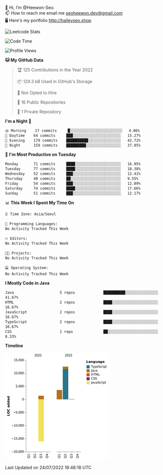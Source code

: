 👋 Hi, I’m @Heewon-Seo.  
📫 How to reach me email me seoheewon.dev@gmail.com   
🖥 Here's my portfolio http://haileyseo.shop

![Leetcode Stats](https://leetcode.card.workers.dev/?username=Heewon-Seo)

 <!--START_SECTION:waka-->
![Code Time](http://img.shields.io/badge/Code%20Time-0%20secs-blue)

![Profile Views](http://img.shields.io/badge/Profile%20Views-1-blue)

**🐱 My GitHub Data** 

> 🏆 125 Contributions in the Year 2022
 > 
> 📦 129.3 kB Used in GitHub's Storage 
 > 
> 🚫 Not Opted to Hire
 > 
> 📜 16 Public Repositories 
 > 
> 🔑 1 Private Repository 
 > 
**I'm a Night 🦉** 

```text
🌞 Morning    17 commits     █░░░░░░░░░░░░░░░░░░░░░░░░   4.06% 
🌆 Daytime    64 commits     ███░░░░░░░░░░░░░░░░░░░░░░   15.27% 
🌃 Evening    179 commits    ██████████░░░░░░░░░░░░░░░   42.72% 
🌙 Night      159 commits    █████████░░░░░░░░░░░░░░░░   37.95%

```
📅 **I'm Most Productive on Tuesday** 

```text
Monday       71 commits     ████░░░░░░░░░░░░░░░░░░░░░   16.95% 
Tuesday      77 commits     ████░░░░░░░░░░░░░░░░░░░░░   18.38% 
Wednesday    52 commits     ███░░░░░░░░░░░░░░░░░░░░░░   12.41% 
Thursday     40 commits     ██░░░░░░░░░░░░░░░░░░░░░░░   9.55% 
Friday       54 commits     ███░░░░░░░░░░░░░░░░░░░░░░   12.89% 
Saturday     74 commits     ████░░░░░░░░░░░░░░░░░░░░░   17.66% 
Sunday       51 commits     ███░░░░░░░░░░░░░░░░░░░░░░   12.17%

```


📊 **This Week I Spent My Time On** 

```text
⌚︎ Time Zone: Asia/Seoul

💬 Programming Languages: 
No Activity Tracked This Week

🔥 Editors: 
No Activity Tracked This Week

🐱‍💻 Projects: 
No Activity Tracked This Week

💻 Operating System: 
No Activity Tracked This Week

```

**I Mostly Code in Java** 

```text
Java                     5 repos             ██████████░░░░░░░░░░░░░░░   41.67% 
HTML                     2 repos             ████░░░░░░░░░░░░░░░░░░░░░   16.67% 
JavaScript               2 repos             ████░░░░░░░░░░░░░░░░░░░░░   16.67% 
TypeScript               2 repos             ████░░░░░░░░░░░░░░░░░░░░░   16.67% 
CSS                      1 repo              ██░░░░░░░░░░░░░░░░░░░░░░░   8.33%

```


**Timeline**

![Chart not found](https://raw.githubusercontent.com/Heewon-Seo/Heewon-Seo/main/charts/bar_graph.png) 


 Last Updated on 24/07/2022 18:48:18 UTC
<!--END_SECTION:waka-->

